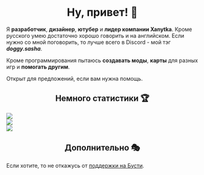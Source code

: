 <h1 align="center">Ну, привет! 👋</h1>
<p>  Я <b>разработчик</b>, <b>дизайнер</b>, <b>ютубер</b> и <b>лидер компании Xanytka</b>. Кроме русского умею достаточно хорошо говорить и на английском. Если нужно со мной поговорить, то лучше всего в Discord - мой тэг <b><i>doggy.sasha</i></b>.</p>
<p>Кроме программирования пытаюсь <b>создавать моды</b>, <b>карты</b> для разных игр и <b>помогать другим</b>.</p>
<p>Открыт для предложений, если вам нужна помощь.</p>

<h2 align="center">Немного статистики 🏆</h2>
<div style="display:flex;flex-direction:column;flex:500px">
  <picture>
    <source
      srcset="https://github-readme-streak-stats.herokuapp.com/?user=DoggySasha&hide_border=true&theme=dark&locale=ru"
      media="(prefers-color-scheme: dark)"
    />
    <source
      srcset="https://github-readme-streak-stats.herokuapp.com/?user=DoggySasha&hide_border=true&locale=ru"
      media="(prefers-color-scheme: light), (prefers-color-scheme: no-preference)"
    />
    <img src="https://github-readme-streak-stats.herokuapp.com/?user=DoggySasha&hide_border=true&locale=ru" />
  </picture>
  <picture>
    <source
      srcset="https://github-readme-stats.vercel.app/api?username=DoggySasha&show_icons=true&title_color=FB8C00&text_color=FEFEFE&icon_color=FB8C00&locale=ru&hide_border=true&bg_color=151515&hide=contribs"
      media="(prefers-color-scheme: dark)"
    />
    <source
      srcset="https://github-readme-stats.vercel.app/api?username=DoggySasha&show_icons=true&title_color=FB8C00&text_color=151515&icon_color=FB8C00&locale=ru&hide_border=true&hide=contribs"
      media="(prefers-color-scheme: light), (prefers-color-scheme: no-preference)"
    />
    <img src="https://github-readme-stats.vercel.app/api?username=DoggySasha&show_icons=true&locale=ru&hide=contribs" />
  </picture>
  <picture>
    <source
      srcset="https://readme-jokes.vercel.app/api?hideBorder&bgColor=%23151515&qColor=%23FEFEFE&textColor=%23FEFEFE&aColor=%23FB8C00"
      media="(prefers-color-scheme: dark)"
    />
    <source
      srcset="https://readme-jokes.vercel.app/api?hideBorder&bgColor=%23ffffff&qColor=%23151515&textColor=%23151515&aColor=%23FB8C00"
      media="(prefers-color-scheme: light), (prefers-color-scheme: no-preference)"
    />
    <img src="https://readme-jokes.vercel.app/api?hideBorder&bgColor=%23ffffff&qColor=%23151515&textColor=%23151515&aColor=%23FB8C00" />
  </picture>
</div>

<h2 align="center">Дополнительно 🎭</h2>
<p>Если хотите, то не откажусь от <a href="https://boosty.to/doggy.sasha">поддержки на Бусти</a>.</p>

